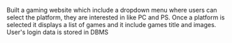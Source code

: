 Built a gaming website which include a dropdown menu where users can select the platform, they are interested in like PC and PS. Once a platform is selected it displays a list of games and it include games title and images. User's login data is stored in DBMS

